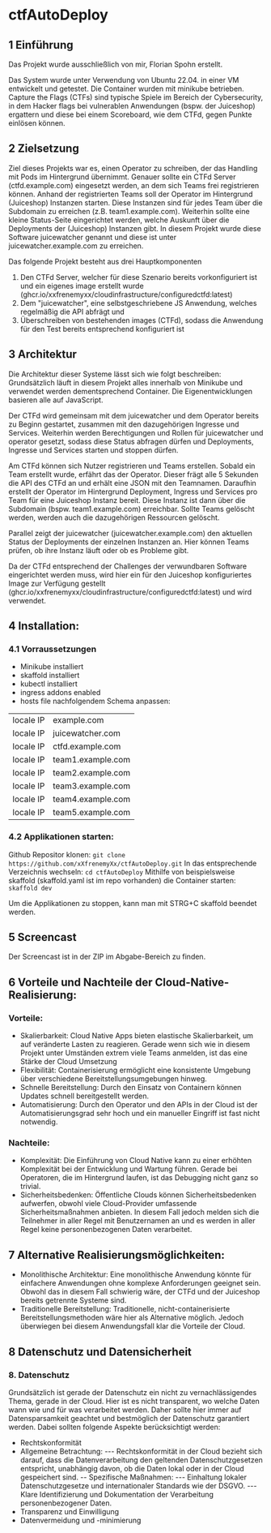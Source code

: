 # ctfAutoDeploy
## 1 Einführung
Das Projekt wurde ausschließlich von mir, Florian Spohn erstellt.

Das System wurde unter Verwendung von Ubuntu 22.04. in einer VM entwickelt und getestet. 
Die Container wurden mit minikube betrieben.
Capture the Flags (CTFs) sind typische Spiele im Bereich der Cybersecurity, in dem Hacker flags bei vulnerablen Anwendungen (bspw. der Juiceshop) ergattern und diese bei einem Scoreboard, wie dem CTFd, gegen Punkte einlösen können.

## 2 Zielsetzung
Ziel dieses Projekts war es, einen Operator zu schreiben, der das Handling mit Pods im Hintergrund übernimmt. Genauer sollte ein CTFd Server (ctfd.example.com) eingesetzt werden, an dem sich Teams frei registrieren können. Anhand der registrierten Teams soll der Operator im Hintergrund (Juiceshop) Instanzen starten. Diese Instanzen sind für jedes Team über die Subdomain zu erreichen (z.B. team1.example.com).
Weiterhin sollte eine kleine Status-Seite eingerichtet werden, welche Auskunft über die Deployments der (Juiceshop) Instanzen gibt. In diesem Projekt wurde diese Software juicewatcher genannt und diese ist unter juicewatcher.example.com zu erreichen.

Das folgende Projekt besteht aus drei Hauptkomponenten
1. Den CTFd Server, welcher für diese Szenario bereits vorkonfiguriert ist und ein eigenes image erstellt wurde (ghcr.io/xxfrenemyxx/cloudinfrastructure/configuredctfd:latest)
2. Dem "juicewatcher", eine selbstgeschriebene JS Anwendung, welches regelmäßig die API abfrägt und  
3. Überschreiben von bestehenden images (CTFd), sodass die Anwendung für den Test bereits entsprechend konfiguriert ist

## 3 Architektur
Die Architektur dieser Systeme lässt sich wie folgt beschreiben:
Grundsätzlich läuft in diesem Projekt alles innerhalb von Minikube und verwendet werden dementsprechend Container. Die Eigenentwicklungen basieren alle auf JavaScript. 

Der CTFd wird gemeinsam mit dem juicewatcher und dem Operator bereits zu Beginn gestartet, zusammen mit den dazugehörigen Ingresse und Services. Weiterhin werden Berechtigungen und Rollen für juicewatcher und operator gesetzt, sodass diese Status abfragen dürfen und Deployments, Ingresse und Services starten und stoppen dürfen.

Am CTFd können sich Nutzer registrieren und Teams erstellen. Sobald ein Team erstellt wurde, erfährt das der Operator. Dieser frägt alle 5 Sekunden die API des CTFd an und erhält eine JSON mit den Teamnamen. Daraufhin erstellt der Operator im Hintergrund Deployment, Ingress und Services pro Team für eine Juiceshop Instanz bereit. Diese Instanz ist dann über die Subdomain (bspw. team1.example.com) erreichbar.
Sollte Teams gelöscht werden, werden auch die dazugehörigen Ressourcen gelöscht.

Parallel zeigt der juicewatcher (juicewatcher.example.com) den aktuellen Status der Deployments der einzelnen Instanzen an. Hier können Teams prüfen, ob ihre Instanz läuft oder ob es Probleme gibt.

Da der CTFd entsprechend der Challenges der verwundbaren Software eingerichtet werden muss, wird hier ein für den Juiceshop konfiguriertes Image zur Verfügung gestellt (ghcr.io/xxfrenemyxx/cloudinfrastructure/configuredctfd:latest) und wird verwendet.

## 4 Installation:
### 4.1 Vorraussetzungen
- Minikube installiert
- skaffold installiert
- kubectl installiert
- ingress addons enabled
- hosts file nachfolgendem Schema anpassen:
<table>
    <tr>
        <td>locale IP</td>
        <td>example.com</td>
    </tr>
    <tr>
        <td>locale IP</td>
        <td>juicewatcher.com</td>
    </tr>
    <tr>
            <td>locale IP</td>
            <td>ctfd.example.com</td>
        </tr>
        <tr>
            <td>locale IP</td>
            <td>team1.example.com</td>
        </tr>
        <tr>
            <td>locale IP</td>
            <td>team2.example.com</td>
        </tr>
        <tr>
            <td>locale IP</td>
            <td>team3.example.com</td>
        </tr>
        <tr>
            <td>locale IP</td>
            <td>team4.example.com</td>
        </tr>
        <tr>
            <td>locale IP</td>
            <td>team5.example.com</td>
        </tr>
</table>

### 4.2 Applikationen starten:
Github Repositor klonen:
`git clone https://github.com/xXfrenemyXx/ctfAutoDeploy.git`
In das entsprechende Verzeichnis wechseln:
`cd ctfAutoDeploy`
Mithilfe von beispielsweise skaffold (skaffold.yaml ist im repo vorhanden) die Container starten:
`skaffold dev`

Um die Applikationen zu stoppen, kann man mit STRG+C skaffold beendet werden.

## 5 Screencast
Der Screencast ist in der ZIP im Abgabe-Bereich zu finden.

## 6 Vorteile und Nachteile der Cloud-Native-Realisierung:
### Vorteile:
- Skalierbarkeit: Cloud Native Apps bieten elastische Skalierbarkeit, um auf veränderte Lasten zu reagieren. Gerade wenn sich wie in diesem Projekt unter Umständen extrem viele Teams anmelden, ist das eine Stärke der Cloud Umsetzung
- Flexibilität: Containerisierung ermöglicht eine konsistente Umgebung über verschiedene Bereitstellungsumgebungen hinweg.
- Schnelle Bereitstellung: Durch den Einsatz von Containern können Updates schnell bereitgestellt werden.
- Automatisierung: Durch den Operator und den APIs in der Cloud ist der Automatisierungsgrad sehr hoch und ein manueller Eingriff ist fast nicht notwendig.

### Nachteile:
- Komplexität: Die Einführung von Cloud Native kann zu einer erhöhten Komplexität bei der Entwicklung und Wartung führen. Gerade bei Operatoren, die im Hintergrund laufen, ist das Debugging nicht ganz so trivial.
- Sicherheitsbedenken: Öffentliche Clouds können Sicherheitsbedenken aufwerfen, obwohl viele Cloud-Provider umfassende Sicherheitsmaßnahmen anbieten. In diesem Fall jedoch melden sich die Teilnehmer in aller Regel mit Benutzernamen an und es werden in aller Regel keine personenbezogenen Daten verarbeitet.
## 7 Alternative Realisierungsmöglichkeiten:
- Monolithische Architektur: Eine monolithische Anwendung könnte für einfachere Anwendungen ohne komplexe Anforderungen geeignet sein. Obwohl das in diesem Fall schwierig wäre, der CTFd und der Juiceshop bereits getrennte Systeme sind.
- Traditionelle Bereitstellung: Traditionelle, nicht-containerisierte Bereitstellungsmethoden wäre hier als Alternative möglich. Jedoch überwiegen bei diesem Anwendungsfall klar die Vorteile der Cloud.

## 8 Datenschutz und Datensicherheit
### 8. Datenschutz
Grundsätzlich ist gerade der Datenschutz ein nicht zu vernachlässigendes Thema, gerade in der Cloud. Hier ist es nicht transparent, wo welche Daten wann wie und für was verarbeitet werden. Daher sollte hier immer auf Datensparsamkeit geachtet und bestmöglich der Datenschutz garantiert werden. 
Dabei sollten folgende Aspekte berücksichtigt werden:
- Rechtskonformität
- Allgemeine Betrachtung:
--- Rechtskonformität in der Cloud bezieht sich darauf, dass die Datenverarbeitung den geltenden Datenschutzgesetzen entspricht, unabhängig davon, ob die Daten lokal oder in der Cloud gespeichert sind.
-- Spezifische Maßnahmen:
--- Einhaltung lokaler Datenschutzgesetze und internationaler Standards wie der DSGVO.
--- Klare Identifizierung und Dokumentation der Verarbeitung personenbezogener Daten.
- Transparenz und Einwilligung
- Datenvermeidung und -minimierung

